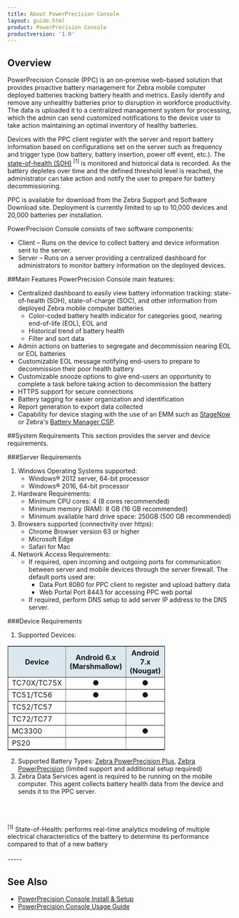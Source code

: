 ```yaml
---
title: About PowerPrecision Console
layout: guide.html
product: PowerPrecision Console
productversion: '1.0'
---
```


## Overview

PowerPrecision Console (PPC) is an on-premise web-based solution that provides proactive battery management for Zebra mobile computer deployed batteries tracking battery health and metrics. Easily identify and remove any unhealthy batteries prior to disruption in workforce productivity. The data is uploaded it to a centralized management system for processing, which the admin can send customized notifications to the device user to take action maintaining an optimal inventory of healthy batteries.

Devices with the PPC client register with the server and report battery information based on configurations set on the server such as frequency and trigger type (low battery, battery insertion, power off event, etc.). The [state-of-health (SOH)](https://www.zebra.com/content/dam/zebra_new_ia/en-us/solutions-verticals/product/Software/Mobility%20Software/powerprecision/fact-sheets/data-capture-dna-power-precision-fact-sheet-en-us.pdf) <sup>[1]</sup> is monitored and historical data is recorded. As the battery depletes over time and the defined threshold level is reached, the administrator can take action and notify the user to prepare for battery decommissioning. 

PPC is available for download from the Zebra Support and Software Download site. Deployment is currently limited to up to 10,000 devices and 20,000 batteries per installation.

PowerPrecision Console consists of two software components: 
* Client – Runs on the device to collect battery and device information sent to the server. 
* Server – Runs on a server providing a centralized dashboard for administrators to monitor battery information on the deployed devices.

##Main Features
PowerPrecision Console main features:
* Centralized dashboard to easily view battery information tracking: state-of-health (SOH), state-of-charge (SOC), and other information from deployed Zebra mobile computer batteries 
  * Color-coded battery health indicator for categories good, nearing end-of-life (EOL), EOL and 
  * Historical trend of battery health 
  * Filter and sort data 
* Admin actions on batteries to segregate and decommission nearing EOL or EOL batteries
* Customizable EOL message notifying end-users to prepare to decommission their poor health battery
* Customizable snooze options to give end-users an opportunity to complete a task before taking action to decommission the battery
* HTTPS support for secure connections 
* Battery tagging for easier organization and identification
* Report generation to export data collected 
* Capability for device staging with the use of an EMM such as [StageNow](/stagenow/latest/about) or Zebra's [Battery Manager CSP](/mx/batterymgr).

##System Requirements
This section provides the server and device requirements.

###Server Requirements
1. Windows Operating Systems supported:
   * Windows® 2012 server, 64-bit processor  
   * Windows® 2016, 64-bit processor
2. Hardware Requirements: 
   * Minimum CPU cores: 4  (8 cores recommended)
   * Minimum memory (RAM): 8 GB  (16 GB recommended)
   * Minimum available hard drive space: 250GB  (500 GB recommended) 
3. Browsers supported (connectivity over https):  
   * Chrome Browser version 63 or higher 
   * Microsoft Edge 
   * Safari for Mac 
4. Network Access Requirements:
   * If required, open incoming and outgoing ports for communication between server and mobile devices through the server firewall. The default ports used are: 
        * Data Port 8080 for PPC client to register and upload battery data 
        * Web Portal Port 8443 for accessing PPC web portal  
   * If required, perform DNS setup to add server IP address to the DNS server. 

###Device Requirements

1. Supported Devices:
  <table class="facelift" align="center" style="width:70%" border="1" padding="5px">
    <tr bgcolor="#dce8ef">
      <th>Device</th>
      <th style="text-align:center">Android 6.x <br>(Marshmallow)</th>
      <th style="text-align:center">Android 7.x <br>(Nougat)</th>
      <th style="text-align:center">Android 8.x <br>(Oreo)</th>
    </tr>
    <tr>
      <td>TC70X/TC75X</td>
      <td style="text-align:center">&#x25cf;</td>
      <td style="text-align:center">&#x25cf;</td>
      <td style="text-align:center">&#x25cf;</td>
    </tr>
    <tr>
      <td>TC51/TC56 </td>
      <td style="text-align:center">&#x25cf;</td>
      <td style="text-align:center">&#x25cf;</td>
      <td style="text-align:center">&#x25cf;</td>
    </tr>
    <tr>
      <td>TC52/TC57</td>
      <td></td>
      <td></td>
      <td style="text-align:center">&#x25cf;</td>
    </tr>
    <tr>
      <td>TC72/TC77</td>
      <td></td>
      <td></td>
      <td style="text-align:center">&#x25cf;</td>
    </tr>
    <tr>
      <td>MC3300 </td>
      <td></td>
      <td style="text-align:center">&#x25cf;</td>
      <td style="text-align:center">&#x25cf;</td>
    </tr>
    <tr>
      <td>PS20</td>
      <td></td>
      <td></td>
      <td style="text-align:center">&#x25cf;</td>
    </tr>
  </table>
  
2. Supported Battery Types: [Zebra PowerPrecision Plus](https://www.zebra.com/us/en/products/accessories/powerprecision-battery-solutions.html), [Zebra PowerPrecision](https://www.zebra.com/us/en/products/accessories/powerprecision-battery-solutions.html)  (limited support and additional setup required)  
3. Zebra Data Services agent is required to be running on the mobile computer. This agent collects battery health data from the device and sends it to the PPC server. 
<br>
<br>
<br>
<sup>[1]</sup> State-of-Health: performs real-time analytics modeling of multiple electrical characteristics of the battery to determine its performance compared to that of a new battery

<br>
<br>
-----

## See Also

* [PowerPrecision Console Install & Setup](../setup)
* [PowerPrecision Console Usage Guide](../usage)

